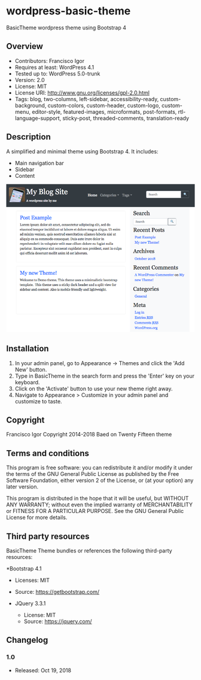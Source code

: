 # wordpress-basic-theme
BasicTheme wordpress theme using Bootstrap 4

## Overview
* Contributors: Francisco Igor
* Requires at least: WordPress 4.1
* Tested up to: WordPress 5.0-trunk
* Version: 2.0
* License: MIT
* License URI: http://www.gnu.org/licenses/gpl-2.0.html
* Tags: blog, two-columns, left-sidebar, accessibility-ready, custom-background, custom-colors, custom-header, custom-logo, custom-menu, editor-style, featured-images, microformats, post-formats, rtl-language-support, sticky-post, threaded-comments, translation-ready

## Description 
A simplified and minimal theme using Bootstrap 4. It includes:

* Main navigation bar
* Sidebar
* Content

![](screenshot.png)

## Installation

1. In your admin panel, go to Appearance -> Themes and click the 'Add New' button.
2. Type in BasicTheme in the search form and press the 'Enter' key on your keyboard.
3. Click on the 'Activate' button to use your new theme right away.
4. Navigate to Appearance > Customize in your admin panel and customize to taste.

## Copyright

Francisco Igor Copyright 2014-2018 
Baed on Twenty Fifteen theme

## Terms and conditions

This program is free software: you can redistribute it and/or modify
it under the terms of the GNU General Public License as published by
the Free Software Foundation, either version 2 of the License, or
(at your option) any later version.

This program is distributed in the hope that it will be useful,
but WITHOUT ANY WARRANTY; without even the implied warranty of
MERCHANTABILITY or FITNESS FOR A PARTICULAR PURPOSE. See the
GNU General Public License for more details.

## Third party resources 

BasicTheme Theme bundles or references the following third-party resources:

*Bootstrap 4.1
  * Licenses: MIT
  * Source: https://getbootstrap.com/

* JQuery 3.3.1
  * License: MIT
  * Source: https://jquery.com/

## Changelog

### 1.0
* Released: Oct 19, 2018
